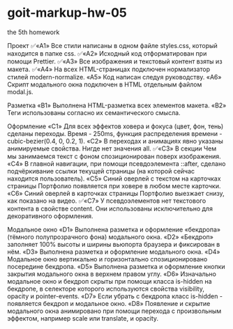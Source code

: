 # goit-markup-hw-05

the 5th homework

Проект
✅«A1» Все стили написаны в одном файле styles.css, который находится в папке css.
✅«A2» Исходный код отформатирован при помощи Prettier.
✅«A3» Все изображения и текстовый контент взяты из макета.
✅«A4» На всех HTML-страницах подключен нормализатор стилей modern-normalize.
«A5» Код написан следуя руководству.
«A6» Скрипт модального окна подключен в HTML отдельным файлом modal.js.

Разметка
«B1» Выполнена HTML-разметка всех элементов макета.
«B2» Теги использованы согласно их семантического смысла.

Оформление
«C1» Для всех эффектов ховера и фокуса (цвет, фон, тень) сделаны переходы. Время - 250ms, функция распределения времени - cubic-bezier(0.4, 0, 0.2, 1).
«C2» В переходах и анимациях явно указаны анимируемые свойства. Нигде нет значения all.
✅«C3» В секции Чем мы занимаемся текст с фоном спозиционирован поверх изображения.
«C4» В главной навигации, при помощи псевдоэлемента ::after, сделано подчёркивание ссылки текущей страницы (на которой сейчас находится пользователь).
«C5» Синий оверлей с текстом на карточках страницы Портфолио появляется при ховере в любом месте карточки.
«C6» Синий оверлей в карточках страницы Портфолио выезжает снизу, как показано на видео.
✅«C7» У псевдоэлементов нет текстового контента в свойстве content. Они использованы исключительно для декоративного оформления.

Модальное окно
«D1» Выполнена разметка и оформление «бекдропа» (тёмного полупрозрачного фона) модального окна.
«D2» «Бекдроп» заполняет 100% высоты и ширины вьюпорта браузера и фиксирован в нём.
«D3» Выполнена разметка и оформление модального окна.
«D4» Модальное окно вертикально и горизонтально спозиционировано посередине бекдропа.
«D5» Выполнена разметка и оформление кнопки закрытия модального окна в верхнем правом углу.
«D6» Изначально модальное окно и бекдроп скрыты при помощи класса is-hidden на бекдропе, в селекторе которого используются свойства visibility, opacity и pointer-events.
«D7» Если убрать с бекдропа класс is-hidden - появляется бекдроп и модальное окно.
«D8» Появление и скрытие модального окна анимировано при помощи перехода с произвольным эффектом, например scale или translate, и opacity.
